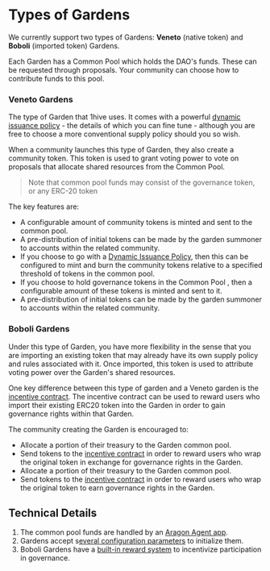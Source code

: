 # Types of Gardens

We currently support two types of Gardens: **Veneto** \(native token\)  and  **Boboli** \(imported token\) Gardens.

Each Garden has a Common Pool which holds the DAO's funds. These can be requested  through proposals. Your community can choose how to contribute funds to this pool.

### Veneto Gardens

The type of Garden that 1hive uses. It comes with a powerful [dynamic issuance policy](issuance-policy/dynamic-issuance.md) - the details of which you can fine tune - although you are free to choose a more conventional supply policy should you so wish.

When a community launches this type of Garden, they also create a community token. This token is used to grant voting power to vote on proposals that allocate shared resources from the Common Pool.

> Note that common pool funds may consist of the governance token, or any ERC-20 token

The key features are:

* A configurable amount of community tokens is minted and sent to the common pool.
* A pre-distribution of initial tokens can be made by the garden summoner to accounts within the related community.
* If you choose to go with a [Dynamic Issuance Policy](https://forum.1hive.org/t/dynamic-honey-supply-policy-proposal/2224), then this can be configured to mint and burn the community tokens relative to a specified threshold of tokens in the common pool.
* If you choose to hold governance tokens in the Common Pool , then a configurable amount of these tokens is minted and sent to it.
* A pre-distribution of initial tokens can be made by the garden summoner to accounts within the related community.

### Boboli Gardens

Under this type of Garden, you have more flexibility in the sense that you are importing an existing token that may already have its own supply policy and rules associated with it. Once imported, this token is used to attribute voting power over the Garden's shared resources.

One key difference between this type of garden and a Veneto garden is the [incentive contract](https://github.com/1Hive/unipool). The incentive contract can be used to reward users who import their existing ERC20 token into the Garden in order to gain governance rights within that Garden.

The community creating the Garden is encouraged to:

* Allocate a portion of their treasury to the Garden common pool.
* Send tokens to the [incentive contract](https://github.com/1Hive/unipool) in order to reward users who wrap the original token in exchange for governance rights in the Garden.
* Allocate a portion of their treasury to the Garden common pool.
* Send tokens to the [incentive contract](https://github.com/1Hive/unipool) in order to reward users who wrap the original token to earn governance rights in the Garden.

## Technical Details

1. The common pool funds are handled by an [Aragon Agent app](https://aragon.org/agent).
2. Gardens accept s[everal configuration parameters](documentation-for-developers/apps/) to initialize them.
3. Boboli Gardens have a [built-in reward system](garden-creators/byot-garden-wrapping-incentive.md) to incentivize participation in governance.

